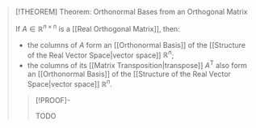>[!THEOREM] Theorem: Orthonormal Bases from an Orthogonal Matrix
>
>If $A\in \mathbb{R}^{n \times n}$ is a [[Real Orthogonal Matrix]], then:
>- the columns of $A$ form an [[Orthonormal Basis]] of the [[Structure of the Real Vector Space|vector space]] $\mathbb{R}^n$;
>- the columns of its [[Matrix Transposition|transpose]] $A^\mathsf{T}$ also form an [[Orthonormal Basis]] of the [[Structure of the Real Vector Space|vector space]] $\mathbb{R}^n$.
>
>>[!PROOF]-
>>
>>TODO
>>
>